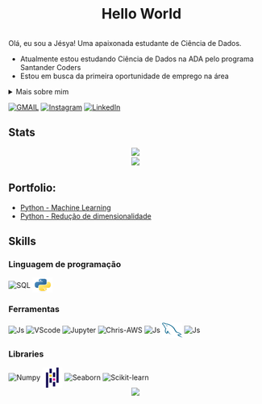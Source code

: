 <!--título-->
<div id="user-content-toc">
  <ul align="center">
    <summary><h1 style="display: inline-block">Hello World</h1></summary>
</div>



Olá, eu sou a Jésya! Uma apaixonada estudante de Ciência de Dados.
- Atualmente estou estudando Ciência de Dados na ADA pelo programa Santander Coders
- Estou em busca da primeira oportunidade de emprego na área

<!-- Dropdown -->
<details>
  <summary> Mais sobre mim</summary>

- Tenho 29 anos e atualmente moro em Pernambuco, porém estou aberta a oportunidades que envolvam mudança de localidade.
- Possuo experiência em SQL, Python, Análise e Visualização de Dados e Machine Learning.
- Além disso, sou graduada em Engenharia Civil pela UFPE e acumulei experiência como Gerente de Projetos, o que me proporcionou o desenvolvimento de habilidades essenciais, como comunicação eficaz, gestão de equipes e capacidade de adaptação e analítica.
- Sou altamente focada e estou constantemente em busca de oportunidades para aprimorar meu conhecimento.
</details>

<!-- Links -->
[![GMAIL](https://img.shields.io/badge/Gmail-D14836?style=for-the-badge&logo=gmail&logoColor=white)](mailto:jesyav.delima@gmail.com)
[![Instagram](https://img.shields.io/badge/Instagram-E4405F?style=for-the-badge&logo=instagram&logoColor=white)](https://www.instagram.com/jesyavl/)
[![LinkedIn](https://img.shields.io/badge/LinkedIn-0077B5?style=for-the-badge&logo=linkedin&logoColor=white)](https://www.linkedin.com/in/jesyadelima/)

## Stats
<!-- GithubStats -->
<div align="center">
  
![](https://github-readme-stats.vercel.app/api?username=jesyavl&theme=react&hide_border=false&include_all_commits=true&count_private=true)<br/>
![](https://github-readme-streak-stats.herokuapp.com/?user=jesyavl&theme=react&hide_border=false)<br/>

</div>

<!-- Portfolio -->
## Portfolio:
- [Python - Machine Learning](https://github.com/jesyavl/ML01_telecon_churn)
- [Python - Redução de dimensionalidade](https://github.com/jesyavl/ML02_reducao_dimensionalidade)

## Skills
<!-- Skills: Linguagem de programação -->
  <div style="flex-basis: 48%;">
    <h3>Linguagem de programação</h3>
    <img align="center" alt="SQL" height="30" width="35" 
src="https://github.com/jesyavl/jesyavl/assets/159136515/55a50ca9-38ad-40d5-b230-1afefce813b4">
    <img align="center" alt="Python" height="30" width="40" src="https://raw.githubusercontent.com/devicons/devicon/master/icons/python/python-original.svg">

  </div>
  

  <!-- Skills: Ferramentas -->
  <div style="flex-basis: 48%;">
    <h3>Ferramentas</h3>
    <img align="center" alt="Js" height="30" width="40" src="https://upload.wikimedia.org/wikipedia/commons/c/cf/New_Power_BI_Logo.svg">
    <img align="center" alt="VScode" height="30" width="40" src="https://cdn.jsdelivr.net/gh/devicons/devicon/icons/vscode/vscode-original.svg">
    <img align="center" alt="Jupyter" height="30" width="40" src="https://cdn.jsdelivr.net/gh/devicons/devicon/icons/jupyter/jupyter-original.svg">
    <img align="center" alt="Chris-AWS" height="30" width="40" src="https://cdn.jsdelivr.net/gh/devicons/devicon/icons/git/git-original.svg">
    <img align="center" alt="Js" height="30" width="32" src="https://github.com/jesyavl/jesyavl/assets/159136515/5e74fff1-6627-49ff-ac22-10f2578571e3">
    <img align="center" alt="Js" height="30" width="40" src="https://raw.githubusercontent.com/devicons/devicon/master/icons/mysql/mysql-original.svg">
    <img align="center" alt="Js" height="30" width="32" src="https://mailmeteor.com/logos/assets/PNG/Microsoft_Office_Excel_Logo_256px.png">
  </div>

  
  <!-- Skills: Bibliotecas -->
  <div style="flex-basis: 48%;">
    <h3>Libraries</h3>
    <img align="center" alt="Numpy" height="30" width="40" src="https://cdn.jsdelivr.net/gh/devicons/devicon/icons/numpy/numpy-original.svg">
    <img align="center" alt="Pandas" src="https://raw.githubusercontent.com/devicons/devicon/2ae2a900d2f041da66e950e4d48052658d850630/icons/pandas/pandas-original.svg" alt="pandas" width="40" height="40"/>
    <img align="center" alt="Seaborn" src="https://seaborn.pydata.org/_images/logo-mark-lightbg.svg" alt="seaborn" width="40" height="40"/>
    <img align="center" alt="Scikit-learn" src="https://upload.wikimedia.org/wikipedia/commons/0/05/Scikit_learn_logo_small.svg" alt="scikit_learn" width="40" height="40"/>
  </div>


<div align="center">
  <img src="https://visitor-badge.laobi.icu/badge?page_id=jesyavl.jesyavl&"  />
</div>


</div>

